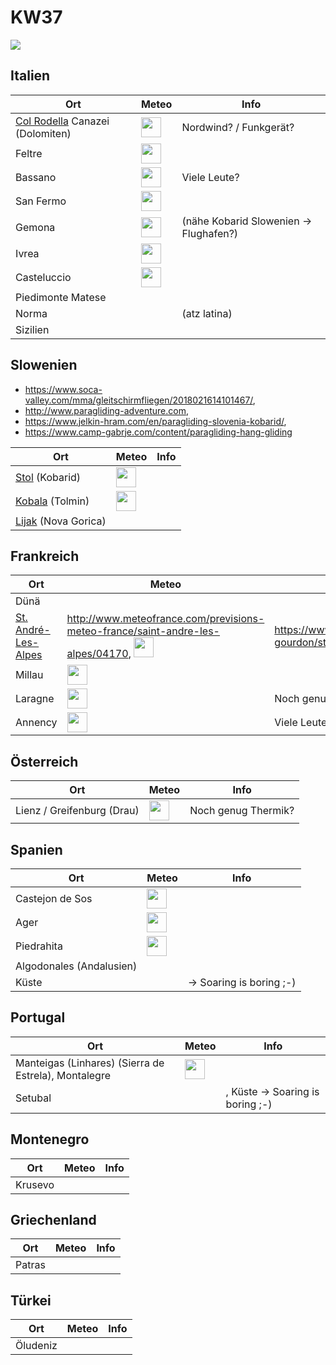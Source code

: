 # KW37
![](https://qph.fs.quoracdn.net/main-qimg-99b226557db5624c9a3236052b7032db)

## Italien
| Ort | Meteo | Info |
| --- | --- | --- |
| [Col Rodella](http://www.paragliding365.com/index-p-flightarea_details_383.html) Canazei (Dolomiten) | [<img src="https://static.meteoblue.com/website/images/picto/04_day.svg" height="32">](https://www.meteoblue.com/de/wetter/vorhersage/14-tage/canazei_italien_3180883") | Nordwind? / Funkgerät? | 
| Feltre | [<img src="https://static.meteoblue.com/website/images/picto/04_day.svg" height="32">](https://www.meteoblue.com/de/wetter/vorhersage/14-tage/feltre_italien_3177120) | |
| Bassano | [<img src="https://static.meteoblue.com/website/images/picto/04_day.svg" height="32">](https://www.meteoblue.com/de/wetter/vorhersage/14-tage/bassano-del-grappa_italien_3182297) | Viele Leute? |
| San Fermo | [<img src="https://static.meteoblue.com/website/images/picto/04_day.svg" height="32">](https://www.meteoblue.com/de/wetter/vorhersage/14-tage/bergamo_italien_3182164) | |
| Gemona | [<img src="https://static.meteoblue.com/website/images/picto/04_day.svg" height="32">](https://www.meteoblue.com/de/wetter/vorhersage/14-tage/gemona_italien_3176234) | (nähe Kobarid Slowenien -> Flughafen?) |
| Ivrea | [<img src="https://static.meteoblue.com/website/images/picto/04_day.svg" height="32">](https://www.meteoblue.com/de/wetter/vorhersage/14-tage/ivrea_italien_3175384) | |
| Casteluccio | [<img src="https://static.meteoblue.com/website/images/picto/04_day.svg" height="32">](https://www.meteoblue.com/de/wetter/vorhersage/14-tage/castelluccio_italien_3179567) |  |
| Piedimonte Matese | | |
| Norma | | (atz latina) |
| Sizilien | | |

## Slowenien
* https://www.soca-valley.com/mma/gleitschirmfliegen/2018021614101467/, 
* http://www.paragliding-adventure.com, 
* https://www.jelkin-hram.com/en/paragliding-slovenia-kobarid/, 
* https://www.camp-gabrje.com/content/paragliding-hang-gliding 

| Ort | Meteo | Info |
| --- | --- | --- |
| [Stol](http://www.paragliding365.com/index-p-flightarea_details_5141.html) (Kobarid) | [<img src="https://static.meteoblue.com/website/images/picto/04_day.svg" height="32">](https://www.meteoblue.com/de/wetter/vorhersage/14-tage/kobarid_slowenien_3197983) |  |
| [Kobala](http://www.paragliding365.com/index-p-flightarea_details_4613.html)  (Tolmin) | [<img src="https://static.meteoblue.com/website/images/picto/04_day.svg" height="32">](https://www.meteoblue.com/de/wetter/vorhersage/14-tage/tolmin_slowenien_3189038) |  |
| [Lijak](http://www.paragliding365.com/index-p-flightarea_details_5101.html) (Nova Gorica) | |  | 

## Frankreich
| Ort | Meteo | Info |
| --- | --- | --- |
| Dünä | | |
| [St. André-Les-Alpes](http://www.paragliding365.com/index-p-flightarea_details_4730.html) | http://www.meteofrance.com/previsions-meteo-france/saint-andre-les-alpes/04170, [<img src="https://static.meteoblue.com/website/images/picto/04_day.svg" height="32">](https://www.meteoblue.com/de/wetter/vorhersage/14-tage/saint-andr%C3%A9-les-alpes_frankreich_2981717) | https://www.flyozone.com/paragliders/de/infozone/fly-gourdon/st-andre-les-alpes/ |
| Millau | [<img src="https://static.meteoblue.com/website/images/picto/04_day.svg" height="32">](https://www.meteoblue.com/de/wetter/vorhersage/14-tage/millau_frankreich_2993875) | |
| Laragne | [<img src="https://static.meteoblue.com/website/images/picto/04_day.svg" height="32">](https://www.meteoblue.com/de/wetter/vorhersage/14-tage/laragne-mont%C3%A9glin_frankreich_3007082) | Noch genug Thermik? |
| Annency | [<img src="https://static.meteoblue.com/website/images/picto/04_day.svg" height="32">](https://www.meteoblue.com/de/wetter/vorhersage/14-tage/annecy_frankreich_3037543) | Viele Leute? Genug Thermik? |

## Österreich
| Ort | Meteo | Info |
| --- | --- | --- |
| Lienz / Greifenburg (Drau) | [<img src="https://static.meteoblue.com/website/images/picto/04_day.svg" height="32">](https://www.meteoblue.com/de/wetter/vorhersage/14-tage/greifenburg_%C3%96sterreich_2778048) | Noch genug Thermik? |

## Spanien
| Ort | Meteo | Info |
| --- | --- | --- |
| Castejon de Sos | [<img src="https://static.meteoblue.com/website/images/picto/04_day.svg" height="32">](https://www.meteoblue.com/de/wetter/vorhersage/14-tage/castej%C3%B3n-de-sos_spanien_3125939) |
| Ager | [<img src="https://static.meteoblue.com/website/images/picto/04_day.svg" height="32">](https://www.meteoblue.com/de/wetter/vorhersage/14-tage/%C3%80ger_spanien_3130920) | |
| Piedrahita | [<img src="https://static.meteoblue.com/website/images/picto/04_day.svg" height="32">](https://www.meteoblue.com/de/wetter/vorhersage/14-tage/piedrahita_spanien_3113594) | |
| Algodonales (Andalusien) | | |
| Küste | | -> Soaring is boring ;-) |

## Portugal
| Ort | Meteo | Info |
| --- | --- | --- |
| Manteigas (Linhares) (Sierra de Estrela), Montalegre | [<img src="https://static.meteoblue.com/website/images/picto/04_day.svg" height="32">](https://www.meteoblue.com/de/wetter/vorhersage/14-tage/manteigas_portugal_2737936) | |
| Setubal | | , Küste -> Soaring is boring ;-) |

## Montenegro 
| Ort | Meteo | Info |
| --- | --- | --- |
| Krusevo | | |

## Griechenland
| Ort | Meteo | Info |
| --- | --- | --- |
| Patras | | |

## Türkei
| Ort | Meteo | Info |
| --- | --- | --- |
| Öludeniz | | |

